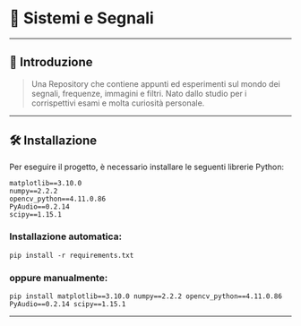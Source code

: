 # 📡 Sistemi e Segnali
- - - - - - - - - - - -

## 📖 Introduzione
> Una Repository che contiene appunti ed esperimenti sul mondo dei segnali, frequenze, immagini e filtri.
  Nato dallo studio per i corrispettivi esami e molta curiosità personale.


- - -
## 🛠️ Installazione
Per eseguire il progetto, è necessario installare le seguenti librerie Python:

    matplotlib==3.10.0
    numpy==2.2.2
    opencv_python==4.11.0.86
    PyAudio==0.2.14
    scipy==1.15.1

### Installazione automatica:
    pip install -r requirements.txt

### oppure manualmente: 
    pip install matplotlib==3.10.0 numpy==2.2.2 opencv_python==4.11.0.86 PyAudio==0.2.14 scipy==1.15.1

- - -


